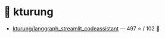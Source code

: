 # 👤 kturung

- [kturung/langgraph_streamlit_codeassistant](https://github.com/kturung/langgraph_streamlit_codeassistant) — 497 ⭐️ / 102 🍴
